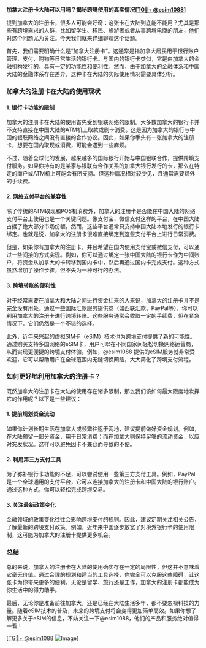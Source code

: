 **加拿大注册卡大陆可以用吗？揭秘跨境使用的真实情况[[TG💪+ @esim1088](https://t.me/s/esim1088)]**

提到加拿大的注册卡，很多人可能会好奇：这张卡在大陆到底能不能用？尤其是那些有跨境需求的人群，比如留学生、移民、旅游者或者从事跨境电商的朋友，他们对这个问题尤为关注。今天我们就来详细聊聊这个话题。

首先，我们需要明确什么是“加拿大注册卡”。这通常是指加拿大居民用于银行账户管理、支付、购物等日常生活的银行卡。与国内的银行卡类似，它是由加拿大的金融机构发行的，具有一定的功能性和便利性。然而，由于加拿大的金融体系和中国大陆的金融体系存在差异，这种卡在大陆的实际使用情况需要具体分析。

### **加拿大的注册卡在大陆的使用现状**

#### **1. 银行卡功能的限制**
加拿大的注册卡在大陆的使用首先受到银联网络的限制。大多数加拿大的银行卡并不支持直接在中国大陆的ATM机上取款或刷卡消费。这是因为加拿大的银行与中国的银联网络之间没有直接的合作协议。因此，如果你手头有一张加拿大的注册卡，想要在国内取现或消费，可能会遇到一些麻烦。

不过，随着全球化的发展，越来越多的国际银行开始与中国银联合作，提供跨境支付服务。如果你持有的是某家与银联有合作关系的加拿大银行发行的卡，那么在特定的商户或ATM机上可能会有所支持。但这种情况相对较少见，且通常需要额外的手续费。

#### **2. 网络支付平台的兼容性**
除了传统的ATM取现和POS机消费外，加拿大的注册卡是否能在中国大陆的网络支付平台上使用也是一个关键问题。像支付宝、微信支付这样的平台，在中国大陆占据了绝大部分市场份额。然而，这些平台通常只支持中国大陆本地发行的银行卡绑定。也就是说，加拿大的注册卡很难直接绑定到这些支付平台上进行日常消费。

但是，如果你有加拿大的注册卡，并且希望在国内使用支付宝或微信支付，可以通过一些间接的方式实现。例如，你可以通过绑定一张中国大陆的银行卡作为中间账户，将资金从加拿大的卡转移到国内卡中，然后再通过国内卡完成支付。这种方式虽然增加了操作步骤，但不失为一种可行的办法。

#### **3. 跨境转账的便利性**
对于经常需要在加拿大和大陆之间进行资金往来的人来说，加拿大的注册卡并不是完全没有用处。通过一些国际汇款服务提供商（如西联汇款、PayPal等），你可以利用加拿大的注册卡进行跨境转账。这些服务通常会收取一定的手续费，但在紧急情况下，它们仍然是一个不错的选择。

此外，近年来兴起的虚拟SIM卡（eSIM）技术也为跨境支付提供了新的可能性。通过购买支持多国网络的eSIM卡，用户可以在不同国家间轻松切换网络运营商，从而实现更便捷的跨境支付体验。例如，@esim1088 提供的eSIM服务就非常受欢迎，它可以帮助用户在全球范围内无缝切换网络，大大简化了跨境支付流程。

### **如何更好地利用加拿大的注册卡？**

既然加拿大的注册卡在大陆的使用存在诸多限制，那么我们该如何最大限度地发挥它的作用呢？以下是一些建议：

#### **1. 提前规划资金流动**
如果你计划长期生活在加拿大或频繁往返于两地，建议提前做好资金规划。例如，在大陆预留一部分资金，用于日常消费；而在加拿大则保持足够的流动资金，以应对突发状况。这样可以避免因卡不兼容而导致的不便。

#### **2. 利用第三方支付工具**
为了弥补银行卡功能的不足，可以尝试使用一些第三方支付工具。例如，PayPal是一个全球通用的支付平台，它可以连接加拿大的注册卡和中国大陆的银行账户。通过这种方式，你可以轻松完成跨境交易。

#### **3. 关注最新政策变化**
金融领域的政策变化往往会影响跨境支付的规则。因此，建议定期关注相关公告，了解最新的跨境支付政策。例如，近年来中国逐步放宽了对境外银行卡的使用限制，这可能为加拿大的注册卡提供更多机会。

### **总结**

总的来说，加拿大的注册卡在大陆的使用确实存在一定的局限性，但这并不意味着它毫无价值。通过合理的规划和适当的工具选择，你完全可以克服这些障碍，让这张卡为你带来更多的便利。无论是留学、旅行还是工作，加拿大的注册卡都能成为你生活中的得力助手。

最后，无论你是准备前往加拿大，还是已经在大陆生活多年，都不要忽视科技的力量。随着eSIM技术的普及，未来的跨境支付将会变得更加简单高效。如果你想了解更多关于eSIM的信息，不妨关注一下@esim1088，他们的产品和服务绝对值得一看！

[[TG💪+ @esim1088](https://t.me/s/esim1088) ![Image](https://i.postimg.cc/4NQfJmqS/Snipaste-2025-05-13-00-14-12.png)]